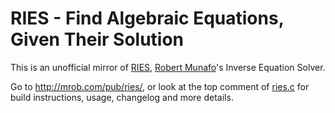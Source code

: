 # RIES - Find Algebraic Equations, Given Their Solution
This is an unofficial mirror of [RIES](http://mrob.com/pub/ries/), [Robert Munafo](http://mrob.com/pub/)'s Inverse Equation Solver.

Go to http://mrob.com/pub/ries/, or look at the top comment of [ries.c](ries.c) for build instructions, usage, changelog and more details.